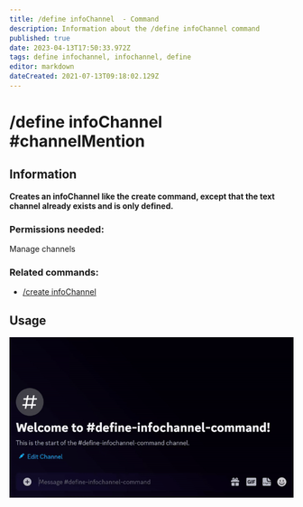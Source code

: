 ```yaml
---
title: /define infoChannel  - Command
description: Information about the /define infoChannel command
published: true
date: 2023-04-13T17:50:33.972Z
tags: define infochannel, infochannel, define
editor: markdown
dateCreated: 2021-07-13T09:18:02.129Z
---
```


# /define infoChannel #channelMention

## Information

**Creates an infoChannel like the create command, except that the text channel already exists and is only defined.**

### Permissions needed: 

Manage channels 

### Related commands:

-   [/create infoChannel](/en/commands/create/infoChannel/)

## Usage

![](/new_define_infochannel.gif)